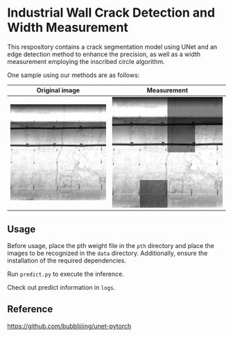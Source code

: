 # Industrial Wall Crack Detection and Width Measurement

This respository contains a crack segmentation model using UNet and an edge detection method to enhance the precision, as well as a width measurement employing the inscribed circle algorithm.

One sample using our methods are as follows:

| Original image | Measurement |
| :----: | :----: |
|![original image](data/original.jpg)|![result image](output/predict_result.jpg)|

## Usage

Before usage, place the pth weight file in the `pth` directory and place the images to be recognized in the `data` directory. Additionally, ensure the installation of the required dependencies.

Run `predict.py` to execute the inference.

Check out predict information in `logs`.

## Reference

https://github.com/bubbliiiing/unet-pytorch